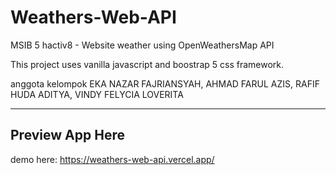 # Weathers-Web-API
MSIB 5 hactiv8 - Website weather using OpenWeathersMap API

This project uses vanilla javascript and boostrap 5 css framework.

anggota kelompok 
EKA NAZAR FAJRIANSYAH,
AHMAD FARUL AZIS,
RAFIF HUDA ADITYA,
VINDY FELYCIA LOVERITA

---
## Preview App Here
demo here: https://weathers-web-api.vercel.app/



